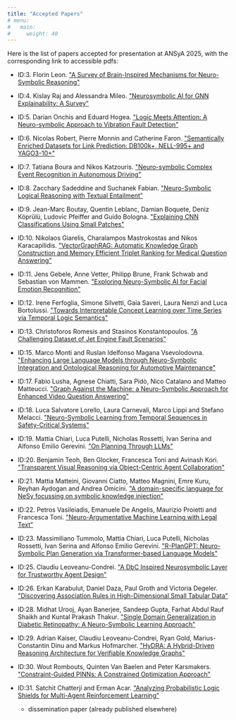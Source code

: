 ```yaml
---
title: "Accepted Papers"
# menu:
#   main:
#     weight: 40
---
```


Here is the list of papers accepted for presentation at ANSyA 2025, with the corresponding link to accessible pdfs:

- ID:3. Florin Leon. ["A Survey of Brain-Inspired Mechanisms for Neuro-Symbolic Reasoning"](./ANSyA_2025_paper_3.pdf)

- ID:4. Kislay Raj and Alessandra Mileo. ["Neurosymbolic AI for GNN Explainability: A Survey"](./ANSyA_2025_paper_4.pdf)

- ID:5. Darian Onchis and Eduard Hogea. ["Logic Meets Attention: A Neuro-symbolic Approach to Vibration Fault Detection"](./ANSyA_2025_paper_5.pdf)

- ID:6. Nicolas Robert, Pierre Monnin and Catherine Faron. ["Semantically Enriched Datasets for Link Prediction: DB100k+, NELL-995+ and YAGO3-10+"](./ANSyA_2025_paper_6.pdf)

- ID:7. Tatiana Boura and Nikos Katzouris. ["Neuro-symbolic Complex Event Recognition in Autonomous Driving"](./ANSyA_2025_paper_7.pdf)

- ID:8. Zacchary Sadeddine and Suchanek Fabian. ["Neuro-Symbolic Logical Reasoning with Textual Entailment"](./ANSyA_2025_paper_8.pdf)

- ID:9. Jean-Marc Boutay, Quentin Leblanc, Damian Boquete, Deniz Köprülü, Ludovic Pfeiffer and Guido Bologna. ["Explaining CNN Classifications Using Small Patches"](./ANSyA_2025_paper_9.pdf)

- ID:10. Nikolaos Giarelis, Charalampos Mastrokostas and Nikos Karacapilidis. ["VectorGraphRAG: Automatic Knowledge Graph Construction and Memory Efficient Triplet Ranking for Medical Question Answering"](./ANSyA_2025_paper_10.pdf)

- ID:11. Jens Gebele, Anne Vetter, Philipp Brune, Frank Schwab and Sebastian von Mammen. ["Exploring Neuro-Symbolic AI for Facial Emotion Recognition"](./ANSyA_2025_paper_11.pdf)

- ID:12. Irene Ferfoglia, Simone Silvetti, Gaia Saveri, Laura Nenzi and Luca Bortolussi. ["Towards Interpretable Concept Learning over Time Series via Temporal Logic Semantics"](./ANSyA_2025_paper_12.pdf)

- ID:13. Christoforos Romesis and Stasinos Konstantopoulos. ["A Challenging Dataset of Jet Engine Fault Scenarios"](./ANSyA_2025_paper_13.pdf)

- ID:15. Marco Monti and Ruslan Idelfonso Magana Vsevolodovna. ["Enhancing Large Language Models through Neuro-Symbolic Integration and Ontological Reasoning for Automotive Maintenance"](./ANSyA_2025_paper_15.pdf)

- ID:17. Fabio Lusha, Agnese Chiatti, Sara Pidò, Nico Catalano and Matteo Matteucci. ["Graph Against the Machine: a Neuro-Symbolic Approach for Enhanced Video Question Answering"](./ANSyA_2025_paper_17.pdf)

- ID:18. Luca Salvatore Lorello, Laura Carnevali, Marco Lippi and Stefano Melacci. ["Neuro-Symbolic Learning from Temporal Sequences in Safety-Critical Systems"](./ANSyA_2025_paper_18.pdf)

- ID:19. Mattia Chiari, Luca Putelli, Nicholas Rossetti, Ivan Serina and Alfonso Emilio Gerevini. ["On Planning Through LLMs"](./ANSyA_2025_paper_19.pdf)

- ID:20. Benjamin Teoh, Ben Glocker, Francesca Toni and Avinash Kori. ["Transparent Visual Reasoning via Object-Centric Agent Collaboration"](./ANSyA_2025_paper_20.pdf)

- ID:21. Mattia Matteini, Giovanni Ciatto, Matteo Magnini, Emre Kuru, Reyhan Aydogan and Andrea Omicini. ["A domain-specific language for NeSy focussing on symbolic knowledge injection"](./ANSyA_2025_paper_21.pdf)

- ID:22. Petros Vasileiadis, Emanuele De Angelis, Maurizio Proietti and Francesca Toni. ["Neuro-Argumentative Machine Learning with Legal Text"](./ANSyA_2025_paper_22.pdf)

- ID:23. Massimiliano Tummolo, Mattia Chiari, Luca Putelli, Nicholas Rossetti, Ivan Serina and Alfonso Emilio Gerevini. ["R-PlanGPT: Neuro-Symbolic Plan Generation via Transformer-based Language Models"](./ANSyA_2025_paper_23.pdf)

<!-- ID:24. Fabian Fingerhut and Elena Tsiporkova. ["Neuro-symbolic workflow enabling context-aware risk-of-failure analysis for industrial applications"](./ANSyA_2025_paper_24.pdf) -->

- ID:25. Claudiu Leoveanu-Condrei. ["A DbC Inspired Neurosymbolic Layer for Trustworthy Agent Design"](./ANSyA_2025_paper_25.pdf)

- ID:26. Erkan Karabulut, Daniel Daza, Paul Groth and Victoria Degeler. ["Discovering Association Rules in High-Dimensional Small Tabular Data"](./ANSyA_2025_paper_26.pdf)

- ID:28. Midhat Urooj, Ayan Banerjee, Sandeep Gupta, Farhat Abdul Rauf Shaikh and Kuntal Prakash Thakur. ["Single Domain Generalization in Diabetic Retinopathy: A Neuro-Symbolic Learning Approach"](./ANSyA_2025_paper_28.pdf)

- ID:29. Adrian Kaiser, Claudiu Leoveanu-Condrei, Ryan Gold, Marius-Constantin Dinu and Markus Hofmarcher. ["HyDRA: A Hybrid-Driven Reasoning Architecture for Verifiable Knowledge Graphs"](./ANSyA_2025_paper_29.pdf)

- ID:30. Wout Rombouts, Quinten Van Baelen and Peter Karsmakers. ["Constraint-Guided PINNs: A Constrained Optimization Approach"](./ANSyA_2025_paper_30.pdf)

- ID:31. Satchit Chatterji and Erman Acar. ["Analyzing Probabilistic Logic Shields for Multi-Agent Reinforcement Learning"](./ANSyA_2025_paper_31.pdf)
    * dissemination paper (already published elsewhere)
